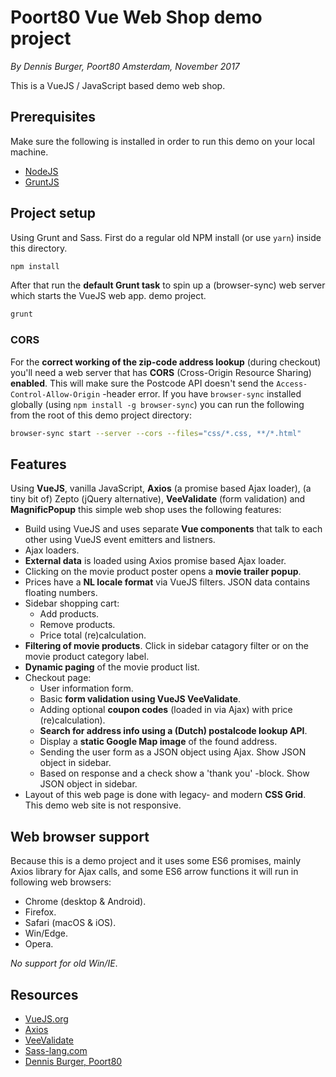 # Poort80 Vue Web Shop demo project

*By Dennis Burger, Poort80 Amsterdam, November 2017*

This is a VueJS / JavaScript based demo web shop.

## Prerequisites

Make sure the following is installed in order to run this demo on your local machine.

* [NodeJS](https://nodejs.org/)
* [GruntJS](https://gruntjs.com/)

## Project setup

Using Grunt and Sass. First do a regular old NPM install (or use `yarn`) inside this directory.

```bash
npm install
```
    
After that run the **default Grunt task** to spin up a (browser-sync) web server which starts the VueJS web app. demo project.

```bash
grunt
```

### CORS

For the **correct working of the zip-code address lookup** (during checkout) you'll need a web server that has **CORS** (Cross-Origin Resource Sharing) **enabled**. This will make sure the Postcode API doesn't send the `Access-Control-Allow-Origin` -header error. If you have `browser-sync` installed globally (using `npm install -g browser-sync`) you can run the following from the root of this demo project directory:

```bash
browser-sync start --server --cors --files="css/*.css, **/*.html"
```

## Features

Using **VueJS**, vanilla JavaScript, **Axios** (a promise based Ajax loader), (a tiny bit of) Zepto (jQuery alternative), **VeeValidate** (form validation) and **MagnificPopup** this simple web shop uses the following features:

* Build using VueJS and uses separate **Vue components** that talk to each other using VueJS event emitters and listners.
* Ajax loaders.
* **External data** is loaded using Axios promise based Ajax loader.
* Clicking on the movie product poster opens a **movie trailer popup**.
* Prices have a **NL locale format** via VueJS filters. JSON data contains floating numbers.
* Sidebar shopping cart:
	* Add products.
	* Remove products.
	* Price total (re)calculation.
* **Filtering of movie products**. Click in sidebar catagory filter or on the movie product category label.
* **Dynamic paging** of the movie product list.
* Checkout page:
	* User information form.
	* Basic **form validation using VueJS VeeValidate**.
	* Adding optional **coupon codes** (loaded in via Ajax) with price (re)calculation).
	* **Search for address info using a (Dutch) postalcode lookup API**.
	* Display a **static Google Map image** of the found address.
	* Sending the user form as a JSON object using Ajax. Show JSON object in sidebar.
	* Based on response and a check show a 'thank you' -block.  Show JSON object in sidebar.
* Layout of this web page is done with legacy- and modern **CSS Grid**. This demo web site is not responsive.

## Web browser support

Because this is a demo project and it uses some ES6 promises, mainly Axios library for Ajax calls, and some ES6 arrow functions it will run in following web browsers:

* Chrome (desktop & Android).
* Firefox.
* Safari (macOS & iOS).
* Win/Edge.
* Opera.

*No support for old Win/IE*.

## Resources

* [VueJS.org](https://vuejs.org)
* [Axios](https://github.com/axios/axios)
* [VeeValidate](http://vee-validate.logaretm.com/)
* [Sass-lang.com](http://sass-lang.com)
* [Dennis Burger, Poort80](mailto:dennis.burger@poort80.nl)
